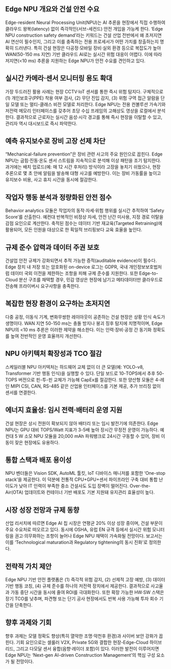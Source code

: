 ## Edge NPU 개요와 건설 안전 수요
Edge-resident Neural Processing Unit(NPU)는 AI 추론을 현장에서 직접 수행하여 클라우드 왕복(latency) 없이 즉각적인(서브-세컨드) 안전 개입을 가능케 한다. ‘Edge NPU construction safety demand’라는 키워드는 건설 산업 전반에서 왜 초저지연 AI 연산이 필수인지, 그리고 이를 충족하는 전용 프로세서가 어떤 가치를 창출하는지 명확히 드러낸다. 특히 건설 현장은 다공정·모바일 장비·실외 환경 등으로 복잡도가 높아 WAN(50-150 ms 지연) 기반 클라우드 AI로는 실시간 위험 대응이 어렵다. 이에 따라 저지연(<10 ms) 추론을 지원하는 Edge NPU가 안전 수요를 견인하고 있다.

## 실시간 카메라·센서 모니터링 용도 확대
가장 두드러진 활용 사례는 현장 CCTV·IoT 센서를 통한 즉시 위험 탐지다. 구체적으로 (1) 개인보호구(PPE) 착용 여부 검사, (2) 무단 진입 감지, (3) 위험 구역 접근 알람을 단일 모델 또는 멀티-클래스 비전 모델로 처리한다. Edge NPU는 전용 컨볼루션 가속기와 저전력 메모리 인터페이스를 갖추어 초당 수십 프레임의 고해상도 영상을 로컬에서 분석한다. 결과적으로 근로자는 실시간 음성·시각 경고를 통해 즉시 현장을 이탈할 수 있고, 관리자 역시 대시보드로 즉시 파악한다.

## 예측 유지보수로 장비 고장 선제 차단
“Mechanical-failure prevention”은 장비 관련 사고의 주요 원인으로 꼽힌다. Edge NPU는 굽힘·진동·온도 센서 스트림을 지속적으로 분석해 이상 패턴을 조기 탐지한다. 과거에는 배치 업로드(예: 매 12 시간 후처리) 방식이라 고장을 놓치기 쉬웠으나, 현장 추론으로 몇 초 안에 알림을 발송해 대형 사고를 예방한다. 이는 장비 가동률을 높이고 유지보수 비용, 사고 휴지 시간을 동시에 절감한다.

## 작업자 행동 분석과 정량화된 안전 점수
Behavior analytics 모듈은 작업자의 동작·자세·위험 행위를 실시간 추적하여 ‘Safety Score’를 산출한다. 예컨대 반복적인 비정상 자세, 안전 난간 미사용, 지정 경로 이탈을 감점 요인으로 계산한다. 축적된 점수는 데이터 기반 재교육(Targeted Retraining)에 활용되어, 모든 인원을 대상으로 한 획일적 브리핑보다 교육 효율을 높인다.

## 규제 준수 압력과 데이터 주권 보호
건설업 안전 규제가 강화되면서 추적 가능한 증적(auditable evidence)이 필수다. Edge 장치 내 저장 또는 암호화된 on-device 로그는 GDPR, 국내 개인정보보호법처럼 데이터 국외 이전을 제한하는 조항을 피해 규제 준수를 지원한다. 또한 Edge-to-Cloud 분산 구조를 채택할 경우, 민감 영상은 현장에 남기고 메타데이터만 클라우드로 전송해 프라이버시 요구사항을 충족한다.

## 복잡한 현장 환경이 요구하는 초저지연
다중 공정, 이동식 기계, 변화무쌍한 레이아웃이 공존하는 건설 현장은 상황 인식 속도가 생명이다. WAN 지연 50-150 ms는 충돌 방지나 붕괴 징후 탐지에 치명적이며, Edge NPU의 <10 ms 추론은 이러한 제약을 해소한다. 이는 인력·장비·공정 간 동기화 정확도를 높여 전반적인 운영 효율까지 개선한다.

## NPU 아키텍처 확장성과 TCO 절감
스케일러블 NPU 아키텍처는 하드웨어 교체 없이 더 큰 모델(예: YOLO-v8, Transformer 기반 행동 인식)을 실행할 수 있다. 단일 보드로 10-TOPS에서 추후 50-TOPS 버전으로 핀-투-핀 교체가 가능해 CapEx를 절감한다. 또한 양산형 모듈은 4-레인 MIPI CSI, CAN, RS-485 같은 산업용 인터페이스를 기본 제공, 추가 브리징 없이 센서를 연결한다.

## 에너지 효율성: 임시 전력·배터리 운영 지원
건설 현장은 상시 전원이 확보되지 않아 배터리 또는 임시 발전기에 의존한다. Edge NPU는 GPU 대비 TOPS/Watt 지표가 3-5배 높아 장시간 무정전 운영이 가능하다. 예컨대 5 W 소모 NPU 모듈을 20,000 mAh 파워뱅크로 24시간 구동할 수 있어, 장비 이동이 잦은 현장에도 유용하다.

## 통합 스택과 배포 용이성
NPU 벤더들은 Vision SDK, AutoML 툴킷, IoT 디바이스 매니저를 포함한 ‘One-stop stack’을 제공한다. 이 덕분에 전통적 CPU+GPU+센서 파이프라인 구축 대비 통합 난이도가 낮아 IT 인력이 부족한 중소 건설사도 도입 장벽이 떨어진다. Over-the-Air(OTA) 업데이트와 컨테이너 기반 배포도 기본 지원돼 유지관리 효율성이 높다.

## 시장 성장 전망과 규제 동향
산업 리서치에 따르면 Edge AI 칩 시장은 연평균 20% 이상 성장 중이며, 건설 부문이 주요 수요처로 떠오르고 있다. 동시에 OSHA, 유럽 EN 규격 등에서 실시간 위험 모니터링을 권고·의무화하는 조항이 늘어나 Edge NPU 채택이 가속화될 전망이다. 보고서는 이를 ‘Technological maturation과 Regulatory tightening의 동시 진화’로 정의한다.

## 전략적 가치 제안
Edge NPU 기반 안전 플랫폼은 (1) 즉각적 위험 감지, (2) 선제적 고장 예방, (3) 데이터 기반 행동 코칭, (4) 규제 준수를 하나의 저전력 장치에서 제공한다. 결과적으로 사고율과 가동 중단 시간을 동시에 줄여 ROI를 극대화한다. 또한 확장 가능한 HW·SW 스택은 장기 TCO를 낮추며, 파견형 또는 단기 공사 현장에서도 반복 사용 가능해 투자 회수 기간을 단축한다.

## 향후 과제와 기회
향후 과제는 모델 정확도 향상(특히 열악한 조명·악천후 환경)과 사이버 보안 강화가 꼽힌다. 기회 요인으로는 셀룰러 V2X, Private 5G와 결합한 현장-Edge-Cloud 하이브리드, 그리고 다모달 센서 융합(음향·레이더 포함)이 있다. 이러한 발전이 이루어지면 Edge NPU는 ‘Next-gen AI-driven Construction Management’의 핵심 구성 요소가 될 전망이다.